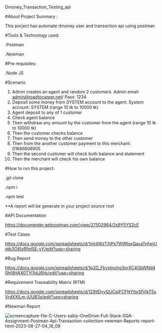 Dmoney_Transaction_Testing_api 

#About Project Summary :

This porject has automate dmoney user and transection api using postman

#Tools & Technology used:

.Postman

.Newman

#Pre requisites:

.Node JS

#Scenario

1. Admin creates an agent and random 2 customers. Admin email: admin@roadtocareer.net/ Pass: 1234
2. Deposit some money from SYSTEM account to the agent. System account: SYSTEM (range 10 tk to 10000 tk)
3. Agent deposit to any of 1 customer
4. Check agent balance
5. Then withdraw any amount by the customer from the agent (range 10 tk to 10000 tk)
6. Then the customer checks balance
7. Then send money to the other customer
8. Then from the another customer payment to this merchant: 01686606905
9. Then the second customer will check both balance and statement
10. Then the merchant will check his own balance

#How to run this project:

.git clone

.npm i

.npm test


**A report will be generate in your project source root

#API Documentation

https://documenter.getpostman.com/view/27502964/2s9Y5YS2cE



#Test Cases

https://docs.google.com/spreadsheets/d/1mt4WzT3jPx7W9RoxQavaTnfwjUqtb3O6lzRfptSE-vY/edit?usp=sharing



#Bug Report

https://docs.google.com/spreadsheets/d/1q2D_Fkyxtnohg3orXC4GbWNd40hf4HAX0TYi1idJ6hk/edit?usp=sharing



#Requirement Traceability Matrix (RTM)

https://docs.google.com/spreadsheets/d/129tlDyvQUCpjFCFNYttxSfVjkT5sVrdXXlLm-jUUB3s/edit?usp=sharing


#Newman Report

![screencapture-file-C-Users-sabiy-OneDrive-Full-Stack-SQA-Assignment-Postman-Api-Transaction-collection-newman-Reports-report-html-2023-08-27-04_18_09](https://github.com/Sabiya-Sultana/dmoney-transaction-api-postman/assets/134813316/fe1ad9f9-0cd5-4eb4-8230-cfafe792d65a)

